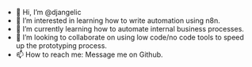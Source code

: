 - 👋 Hi, I’m @djangelic
- 👀 I’m interested in learning how to write automation using n8n. 
- 🌱 I’m currently learning how to automate internal business processes.
- 💞️ I’m looking to collaborate on using low code/no code tools to speed up the prototyping process. 
- 📫 How to reach me: Message me on Github.

<!---
djangelic/djangelic is a ✨ special ✨ repository because its `README.md` (this file) appears on your GitHub profile.
You can click the Preview link to take a look at your changes.
--->
